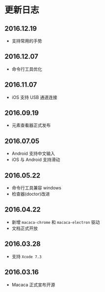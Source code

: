 # 更新日志

## 2016.12.19

- 支持常用的手势

## 2016.12.07

- 命令行工具优化

## 2016.11.07

- iOS 支持 USB 通道连接

## 2016.09.19

- 元素查看器正式发布

## 2016.07.05

- Android 支持中文输入
- iOS 与 Android 支持滑动

## 2016.05.22

- 命令行工具兼容 windows
- 检查器(doctor)改进

## 2016.04.22

- 新增 `macaca-chrome` 和 `macaca-electron` 驱动
- 文档正式开放

## 2016.03.28

- 支持 `Xcode 7.3`

## 2016.03.16

- Macaca 正式宣布开源
